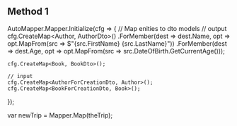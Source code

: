 <PackageReference Include="AutoMapper" Version="6.0.2" />

## Method 1

AutoMapper.Mapper.Initialize(cfg =>
{
    // Map enities to dto models
    // output
    cfg.CreateMap<Author, AuthorDto>()
        .ForMember(dest => dest.Name, opt => opt.MapFrom(src =>
        $"{src.FirstName} {src.LastName}"))
        .ForMember(dest => dest.Age, opt => opt.MapFrom(src =>
        src.DateOfBirth.GetCurrentAge()));

    cfg.CreateMap<Book, BookDto>();
    
    // input
    cfg.CreateMap<AuthorForCreationDto, Author>();
    cfg.CreateMap<BookForCreationDto, Book>();
});


var newTrip = Mapper.Map<Trip>(theTrip);
